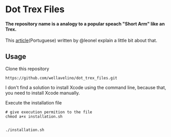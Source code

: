 # Dot Trex Files

#### The repository name is a analogy to a popular speach "Short Arm" like an Trex.

This [article](https://codingcraft.com.br/2016/09/23/o-famigerado-t-rex-profissional)(Portuguese) written by @leonel explain a little bit about that.


## Usage

Clone this repository

```
https://github.com/wellavelino/dot_trex_files.git
```

I don't find a solution to install Xcode using the command line, because that, you need to install
Xcode manually.



Execute the installation file

````
# give execution permition to the file
chmod a+x installation.sh


./installation.sh

````

